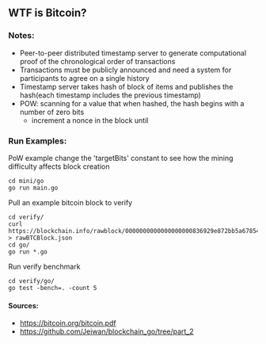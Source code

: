 ## WTF is Bitcoin?

### Notes:
- Peer-to-peer distributed timestamp server to generate computational proof of the chronological order of transactions
- Transactions must be publicly announced and need a system for participants to agree on a single history
- Timestamp server takes hash of block of items and publishes the hash(each timestamp includes the previous timestamp)
- POW: scanning for a value that when hashed, the hash begins with a number of zero bits
  - increment a nonce in the block until

### Run Examples:
PoW example
change the 'targetBits' constant to see how the mining difficulty affects block creation
```
cd mini/go
go run main.go
```

Pull an example bitcoin block to verify
```
cd verify/
curl https://blockchain.info/rawblock/0000000000000000000836929e872bb5a678546b0a19900b974c206c338f0947 > rawBTCBlock.json
cd go/
go run *.go
```

Run verify benchmark
```
cd verify/go/
go test -bench=. -count 5
```

#### Sources:
- https://bitcoin.org/bitcoin.pdf
- https://github.com/Jeiwan/blockchain_go/tree/part_2